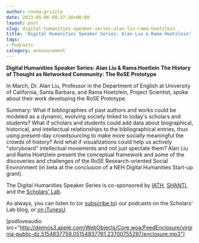 ```yaml
---
author: ronda-grizzle
date: 2013-05-06 08:37:38+00:00
layout: post
slug: digital-humanities-speaker-series-alan-liu-rama-hoetzlein
title: 'Digital Humanities Speaker Series: Alan Liu & Rama Hoetzlein'
tags:
- Podcasts
category: announcement
---
```


**Digital Humanities Speaker Series: Alan Liu & Rama Hoetlein**
**The History of Thought as Networked Community: The RoSE Prototype**

In March, Dr. Alan Liu, Professor in the Department of English at University of California, Santa Barbara,
and Rama Hoetzlein, Project Scientist, spoke about their work developing the RoSE Prototype.


Summary:
What if bibliographies of past authors and works could be modeled as a dynamic, evolving society linked to today's scholars and students?  What if scholars and students could add data about biographical, historical, and intellectual relationships to the bibliographical entries, thus using present-day crowdsourcing to make more socially meaningful the crowds of history?  And what if visualizations could help us actively "storyboard" intellectual movements and not just spectate them?  Alan Liu and Rama Hoetzlein present the conceptual framework and some of the discoveries and challenges of the RoSE Research-oriented Social Environment (in beta at the conclusion of a NEH Digital Humanities Start-up grant).

The Digital Humanities Speaker Series is co-sponsored by [IATH](http://www.iath.virginia.edu/), [SHANTI](http://shanti.virginia.edu/), and the [Scholars' Lab](http://www.scholarslab.org/).


As always, you can listen to (or [subscribe to](http://www.scholarslab.org/category/podcasts/)) our podcasts on the Scholars' Lab blog, or [on iTunesU](http://itunes.apple.com/us/itunes-u/scholars-lab-speaker-series/id401906619).

[podloveaudio src="http://deimos3.apple.com/WebObjects/Core.woa/FeedEnclosure/virginia-public-dz.5154837759.05154837761.23700755297/enclosure.mp3"]
